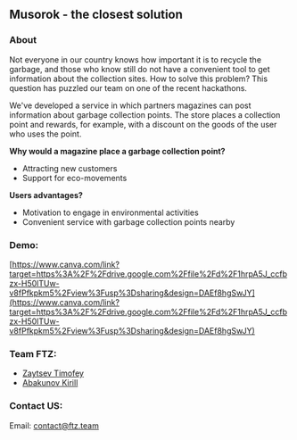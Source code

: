 ## Musorok - the closest solution



### About

Not everyone in our country knows how important it is to recycle the garbage, and those who know still do not have a convenient tool to get information about the collection sites. How to solve this problem? This question has puzzled our team on one of the recent hackathons.

We've developed a service in which partners magazines can post information about garbage collection points. The store places a collection point and rewards, for example, with a discount on the goods of the user who uses the point.

**Why would a magazine place a garbage collection point?**
- Attracting new customers
- Support for eco-movements

**Users advantages?**
- Motivation to engage in environmental activities
- Convenient service with garbage collection points nearby


### Demo:
[https://www.canva.com/link?target=https%3A%2F%2Fdrive.google.com%2Ffile%2Fd%2F1hrpA5J_ccfbzx-H50lTUw-v8fPfkpkm5%2Fview%3Fusp%3Dsharing&design=DAEf8hgSwJY](https://www.canva.com/link?target=https%3A%2F%2Fdrive.google.com%2Ffile%2Fd%2F1hrpA5J_ccfbzx-H50lTUw-v8fPfkpkm5%2Fview%3Fusp%3Dsharing&design=DAEf8hgSwJY)

### Team FTZ:
- [Zaytsev Timofey](https://github.com/misterbobot)
- [Abakunov Kirill](https://github.com/abakunov)

### Contact US:
Email: contact@ftz.team
